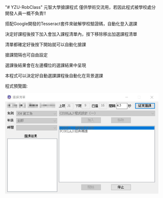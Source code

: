 "# YZU-RobClass" 
元智大學搶課程式
僅供學術交流用，若因此程式被學校處分開發人員一概不負責!!


搭配Google開發的Tesseract套件來破解學校驗證碼，自動化登入選課

決定好課程後按下加入會加入課程清單內，按下移除移出加選課程清單

清單都確定好後按下開始就可以自動化搶課

搶課間隔也可自由設定

選課後結果會在左邊欄位的選課結果中呈現

本程式可以決定好自動選課課程後自動化在背景選課


程式預覽圖:

![image](https://github.com/jimmy801/YZU-RobClass/blob/master/ScreenShot/00.png)
